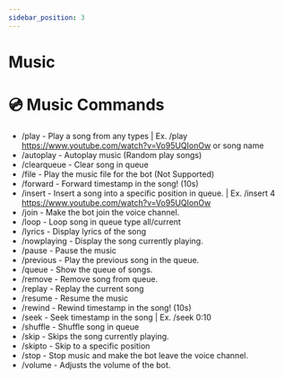 ```yaml
---
sidebar_position: 3
---
```


# Music

# 💿 Music Commands

- /play - Play a song from any types | Ex. /play https://www.youtube.com/watch?v=Vo95UQIonOw or song name
- /autoplay - Autoplay music (Random play songs)
- /clearqueue - Clear song in queue
- /file - Play the music file for the bot (Not Supported)
- /forward - Forward timestamp in the song! (10s)
- /insert - Insert a song into a specific position in queue. | Ex. /insert 4 https://www.youtube.com/watch?v=Vo95UQIonOw
- /join - Make the bot join the voice channel.
- /loop - Loop song in queue type all/current
- /lyrics - Display lyrics of the song
- /nowplaying - Display the song currently playing.
- /pause - Pause the music
- /previous - Play the previous song in the queue.
- /queue - Show the queue of songs.
- /remove - Remove song from queue.
- /replay - Replay the current song
- /resume - Resume the music
- /rewind - Rewind timestamp in the song! (10s)
- /seek - Seek timestamp in the song | Ex. /seek 0:10
- /shuffle - Shuffle song in queue
- /skip - Skips the song currently playing.
- /skipto - Skip to a specific position
- /stop - Stop music and make the bot leave the voice channel.
- /volume - Adjusts the volume of the bot.